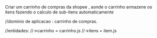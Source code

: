 Criar um carrinho de compras da shopee , aonde o carrinho 
armazene os itens fazendo o calculo de sub-itens  automaticamente



//dominio de aplicacao : carrinho de compras.

//entidades:
//->carrinho = carrinho.js
//->itens = item.js